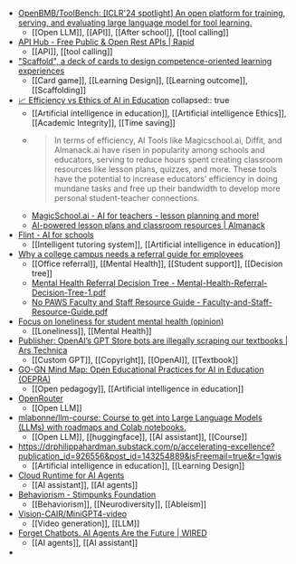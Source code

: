 - [OpenBMB/ToolBench: [ICLR'24 spotlight] An open platform for training, serving, and evaluating large language model for tool learning.](https://github.com/OpenBMB/ToolBench)
	- [[Open LLM]], [[API]], [[After school]], [[tool calling]]
- [API Hub - Free Public & Open Rest APIs | Rapid](https://rapidapi.com/hub)
	- [[API]], [[tool calling]]
- ["Scaffold", a deck of cards to design competence-oriented learning experiences](https://ideas.repec.org/p/ipt/iptwpa/jrc136622.html)
	- [[Card game]], [[Learning Design]], [[Learning outcome]], [[Scaffolding]]
- [📈 Efficiency vs Ethics of AI in Education](https://aixeducation.substack.com/p/efficiency-vs-ethics-of-ai-in-education?r=2poksx&open=false)
  collapsed:: true
	- [[Artificial intelligence in education]], [[Artificial intelligence Ethics]], [[Academic Integrity]], [[Time saving]]
	- >In terms of efficiency, AI Tools like Magicschool.ai, Diffit, and Almanack.ai have risen in popularity among schools and educators, serving to reduce hours spent creating classroom resources like lesson plans, quizzes, and more. These tools have the potential to increase educators’ efficiency in doing mundane tasks and free up their bandwidth to develop more personal student-teacher connections.
	- [MagicSchool.ai - AI for teachers - lesson planning and more!](https://www.magicschool.ai/)
	- [AI-powered lesson plans and classroom resources | Almanack](https://www.almanack.ai/)
- [Flint - AI for schools](https://www.flintk12.com/)
	- [[Intelligent tutoring system]], [[Artificial intelligence in education]]
- [Why a college campus needs a referral guide for employees](https://www.insidehighered.com/news/student-success/health-wellness/2024/04/05/why-college-campus-needs-referral-guide-employees?mc_cid=1f34df6d13)
	- [[Office referral]], [[Mental Health]], [[Student support]], [[Decision tree]]
	- [Mental Health Referral Decision Tree - Mental-Health-Referral-Decision-Tree-1.pdf](https://students.wustl.edu/wp-content/uploads/2020/11/Mental-Health-Referral-Decision-Tree-1.pdf)
	- [No PAWS Faculty and Staff Resource Guide - Faculty-and-Staff-Resource-Guide.pdf](https://www.adelphi.edu/conduct/wp-content/uploads/sites/58/2020/08/Faculty-and-Staff-Resource-Guide.pdf)
- [Focus on loneliness for student mental health (opinion)](https://www.insidehighered.com/opinion/views/2024/03/27/focus-loneliness-student-mental-health-opinion?mc_cid=1f34df6d13)
	- [[Loneliness]], [[Mental Health]]
- [Publisher: OpenAI’s GPT Store bots are illegally scraping our textbooks | Ars Technica](https://arstechnica.com/tech-policy/2024/04/publisher-openais-gpt-store-bots-are-illegally-scraping-our-textbooks/)
	- [[Custom GPT]], [[Copyright]], [[OpenAI]], [[Textbook]]
- [GO-GN Mind Map: Open Educational Practices for AI in Education (OEPRA)](https://atlas.mindmup.com/drrobertfarrow/gogn_oepra/index.html)
	- [[Open pedagogy]], [[Artificial intelligence in education]]
- [OpenRouter](https://openrouter.ai/)
	- [[Open LLM]]
- [mlabonne/llm-course: Course to get into Large Language Models (LLMs) with roadmaps and Colab notebooks.](https://github.com/mlabonne/llm-course)
	- [[Open LLM]], [[huggingface]], [[AI assistant]], [[Course]]
- https://drphilippahardman.substack.com/p/accelerating-excellence?publication_id=926556&post_id=143254889&isFreemail=true&r=1gwis
	- [[Artificial intelligence in education]], [[Learning Design]]
- [Cloud Runtime for AI Agents](https://e2b.dev/)
	- [[AI assistant]], [[AI agents]]
- [Behaviorism - Stimpunks Foundation](https://stimpunks.org/why/behaviorism/)
	- [[Behaviorism]], [[Neurodiversity]], [[Ableism]]
- [Vision-CAIR/MiniGPT4-video](https://github.com/Vision-CAIR/MiniGPT4-video)
	- [[Video generation]], [[LLM]]
- [Forget Chatbots. AI Agents Are the Future | WIRED](https://www.wired.com/story/fast-forward-forget-chatbots-ai-agents-are-the-future/)
	- [[AI agents]], [[AI assistant]]
-